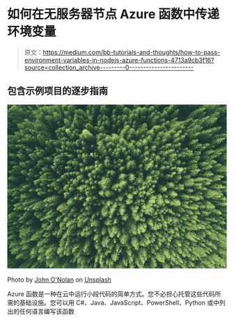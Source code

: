 # 如何在无服务器节点 Azure 函数中传递环境变量

> 原文：<https://medium.com/bb-tutorials-and-thoughts/how-to-pass-environment-variables-in-nodejs-azure-functions-4713a9cb3f16?source=collection_archive---------0----------------------->

## 包含示例项目的逐步指南

![](img/5bef68ca23e0976f12e67b97f6f204cb.png)

Photo by [John O'Nolan](https://unsplash.com/@johnonolan?utm_source=medium&utm_medium=referral) on [Unsplash](https://unsplash.com?utm_source=medium&utm_medium=referral)

Azure 函数是一种在云中运行小段代码的简单方式。您不必担心托管这些代码所需的基础设施。您可以用 C#、Java、JavaScript、PowerShell、Python 或中列出的任何语言编写该函数